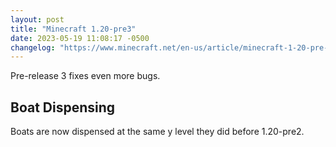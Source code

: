 ```yaml
---
layout: post
title: "Minecraft 1.20-pre3"
date: 2023-05-19 11:08:17 -0500
changelog: "https://www.minecraft.net/en-us/article/minecraft-1-20-pre-release-2"
---
```


Pre-release 3 fixes even more bugs.

## Boat Dispensing

Boats are now dispensed at the same y level they did before 1.20-pre2.

